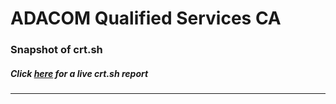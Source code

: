 # ADACOM Qualified Services CA
### Snapshot of crt.sh
##### Click [here](https://crt.sh/?q=C8AF34D57D09E5538A2C849FEC9AF00E9171555AE2A32BCAEE04C32131304D24) for a live crt.sh report

---
